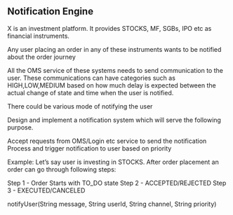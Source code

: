 ## Notification Engine


X is an investment platform. It provides STOCKS, MF, SGBs, IPO etc as financial instruments.

Any user placing an order in any of these instruments wants to be notified about the order journey

All the OMS service of these systems needs to send communication to the user.
These communications can have categories such as HIGH,LOW,MEDIUM based on how much delay is expected between the actual change of state and time when the user is notified.

There could be various mode of notifying the user

Design and implement a notification system which will serve the following purpose.

Accept requests from OMS/Login etc service to send the notification
Process and trigger notification to user based on priority


Example:
Let’s say user is investing in STOCKS. After order placement an order can go through following steps:

Step 1 - Order Starts with TO_DO state
Step 2 - ACCEPTED/REJECTED
Step 3 - EXECUTED/CANCELED




notifyUser(String message, String userId, String channel, String priority)
